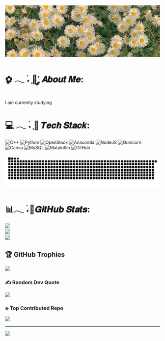 ![.       .](https://github.com/Harshit-Vi/Harshit-Vi/blob/main/jpg(2))
# ✿ִֶָ 𓂃 ࣪˖ ִֶָ🐇་༘  𝑨𝒃𝒐𝒖𝒕 𝑴𝒆:
I am currently studying



# 💻 𓂃 ࣪˖ ִֶָ🐇 𝑻𝒆𝒄𝒉 𝑺𝒕𝒂𝒄𝒌:
![C++](https://img.shields.io/badge/c++-%2300599C.svg?style=for-the-badge&logo=c%2B%2B&logoColor=white) ![Python](https://img.shields.io/badge/python-3670A0?style=for-the-badge&logo=python&logoColor=ffdd54) ![OpenStack](https://img.shields.io/badge/Openstack-%23f01742.svg?style=for-the-badge&logo=openstack&logoColor=white) ![Anaconda](https://img.shields.io/badge/Anaconda-%2344A833.svg?style=for-the-badge&logo=anaconda&logoColor=white) ![NodeJS](https://img.shields.io/badge/node.js-6DA55F?style=for-the-badge&logo=node.js&logoColor=white) ![Gunicorn](https://img.shields.io/badge/gunicorn-%298729.svg?style=for-the-badge&logo=gunicorn&logoColor=white) ![Canva](https://img.shields.io/badge/Canva-%2300C4CC.svg?style=for-the-badge&logo=Canva&logoColor=white) ![MySQL](https://img.shields.io/badge/mysql-4479A1.svg?style=for-the-badge&logo=mysql&logoColor=white) ![Matplotlib](https://img.shields.io/badge/Matplotlib-%23ffffff.svg?style=for-the-badge&logo=Matplotlib&logoColor=black) ![GitHub](https://img.shields.io/badge/github-%23121011.svg?style=for-the-badge&logo=github&logoColor=white)

<div align="center">
 
 ![snake gif](https://github.com/Harshit-Vi/Harshit-Vi/blob/output/github-snake-dark.svg)
</div>


  
# 📊𓂃 ࣪˖🐇𝑮𝒊𝒕𝑯𝒖𝒃 𝑺𝒕𝒂𝒕𝒔:
![](https://github-readme-stats.vercel.app/api?username=Harshit-Vi&theme=dark&hide_border=false&include_all_commits=false&count_private=false)<br/>
![](https://nirzak-streak-stats.vercel.app/?user=Harshit-Vi&theme=dark&hide_border=false)<br/>
![](https://github-readme-stats.vercel.app/api/top-langs/?username=Harshit-Vi&theme=dark&hide_border=false&include_all_commits=false&count_private=false&layout=compact)

## 🏆 GitHub Trophies
![](https://github-profile-trophy.vercel.app/?username=Harshit-Vi&theme=radical&no-frame=false&no-bg=true&margin-w=4)

### ✍️ Random Dev Quote
![](https://quotes-github-readme.vercel.app/api?type=horizontal&theme=radical)

### 🔝 Top Contributed Repo
![](https://github-contributor-stats.vercel.app/api?username=Harshit-Vi&limit=5&theme=dark&combine_all_yearly_contributions=true)

---
[![](https://visitcount.itsvg.in/api?id=Harshit-Vi&icon=0&color=0)](https://visitcount.itsvg.in)

<!-- Proudly created with GPRM ( https://gprm.itsvg.in ) -->

